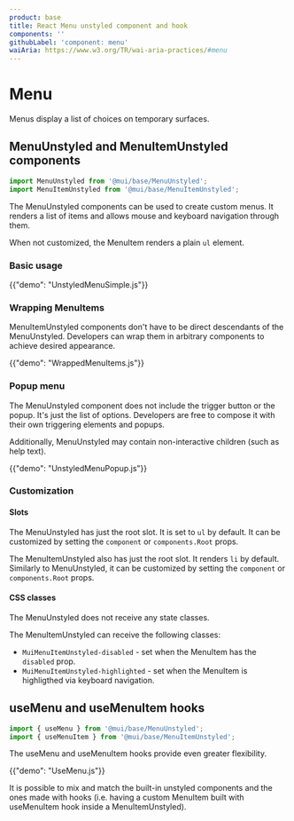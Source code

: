 ```yaml
---
product: base
title: React Menu unstyled component and hook
components: ''
githubLabel: 'component: menu'
waiAria: https://www.w3.org/TR/wai-aria-practices/#menu
---
```


# Menu

<p class="description">Menus display a list of choices on temporary surfaces.</p>

## MenuUnstyled and MenuItemUnstyled components

```jsx
import MenuUnstyled from '@mui/base/MenuUnstyled';
import MenuItemUnstyled from '@mui/base/MenuItemUnstyled';
```

The MenuUnstyled components can be used to create custom menus.
It renders a list of items and allows mouse and keyboard navigation through them.

When not customized, the MenuItem renders a plain `ul` element.

### Basic usage

{{"demo": "UnstyledMenuSimple.js"}}

### Wrapping MenuItems

MenuItemUnstyled components don't have to be direct descendants of the MenuUnstyled.
Developers can wrap them in arbitrary components to achieve desired appearance.

{{"demo": "WrappedMenuItems.js"}}

### Popup menu

The MenuUnstyled component does not include the trigger button or the popup.
It's just the list of options.
Developers are free to compose it with their own triggering elements and popups.

Additionally, MenuUnstyled may contain non-interactive children (such as help text).

{{"demo": "UnstyledMenuPopup.js"}}

### Customization

#### Slots

The MenuUnstyled has just the root slot.
It is set to `ul` by default.
It can be customized by setting the `component` or `components.Root` props.

The MenuItemUnstyled also has just the root slot.
It renders `li` by default.
Similarly to MenuUnstyled, it can be customized by setting the `component` or `components.Root` props.

#### CSS classes

The MenuUnstyled does not receive any state classes.

The MenuItemUnstyled can receive the following classes:

- `MuiMenuItemUnstyled-disabled` - set when the MenuItem has the `disabled` prop.
- `MuiMenuItemUnstyled-highlighted` - set when the MenuItem is highligthed via keyboard navigation.

## useMenu and useMenuItem hooks

```jsx
import { useMenu } from '@mui/base/MenuUnstyled';
import { useMenuItem } from '@mui/base/MenuItemUnstyled';
```

The useMenu and useMenuItem hooks provide even greater flexibility.

{{"demo": "UseMenu.js"}}

It is possible to mix and match the built-in unstyled components and the ones made with hooks
(i.e. having a custom MenuItem built with useMenuItem hook inside a MenuItemUnstyled).
